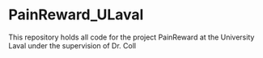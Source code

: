 # PainReward_ULaval
This repository holds all code for the project PainReward at the University Laval under the supervision of Dr. Coll
